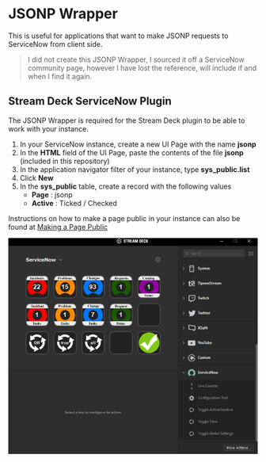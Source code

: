 # JSONP Wrapper
This is useful for applications that want to make JSONP requests to ServiceNow from client side.

> I did not create this JSONP Wrapper, I sourced it off a ServiceNow community page, however I have lost the reference, will include if and when I find it again.

## Stream Deck ServiceNow Plugin
The JSONP Wrapper is required for the Stream Deck plugin to be able to work with your instance.

1. In your ServiceNow instance, create a new UI Page with the name **jsonp**
2. In the **HTML** field of the UI Page, paste the contents of the file **jsonp** (included in this repository)
3. In the application navigator filter of your instance, type **sys_public.list**
4. Click **New**
5. In the **sys_public** table, create a record with the following values
   - **Page** : jsonp 
   - **Active** : Ticked / Checked

Instructions on how to make a page public in your instance can also be found at [Making a Page Public](http://wiki.servicenow.com/index.php?title=Making_a_Page_Public)

![ServiceNow Stream Deck Preview](preview.PNG)